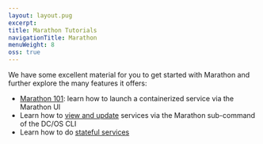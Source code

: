 ```yaml
---
layout: layout.pug
excerpt:
title: Marathon Tutorials
navigationTitle: Marathon
menuWeight: 8
oss: true
---
```


We have some excellent material for you to get started with Marathon and further explore the many features it offers:

- [Marathon 101](/docs/1.7/usage/tutorials/marathon/marathon101/): learn how to launch a containerized service via the Marathon UI
- Learn how to [view and update](/docs/1.7/usage/tutorials/marathon/inline-update/) services via the Marathon sub-command of the DC/OS CLI
- Learn how to do [stateful services](/docs/1.7/usage/tutorials/marathon/stateful-services/)
